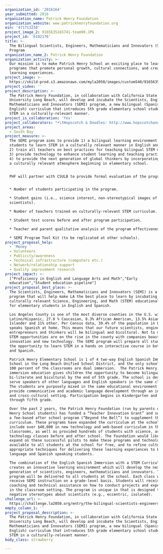 ```yaml
---
organization_id: '2016164'
year_submitted: 2016
organization_name: Patrick Henry Foundation
organization_website: www.patrickhenryfoundation.org
ein: '471713238'
project_image_2: 9165635165741-team90.JPG
project_id: '6102176'
title: >-
  The Bilingual Scientists, Engineers, Mathematicians and Innovators (SEMI)
  Program
organization_name_2: Patrick Henry Foundation
organization_activity: >-
  Our mission is to make Patrick Henry School an exciting place to learn through
  programs that promote personal growth, cultural connections, and creative
  learning experiences.
project_image: >-
  https://skild-prod.s3.amazonaws.com/myla2050/images/custom540/9165635165741-team90.JPG
project_video: ''
project_description: >-
  The Patrick Henry Foundation, in collaboration with California State
  University Long Beach, will develop and incubate the Scientists, Engineers,
  Mathematicians and Innovators (SEMI) program, a new bilingual (Spanish and
  English) curriculum that introduces 5th grade elementary school students to
  STEM in a culturally-relevant manner.
project_is_collaboration: 'Yes'
project_collaborators: "•\tHopscotch & Doodles: http://www.hopscotchanddoodles.com/, •\tPatrick Henry Foundation: http://www.patrickhenryfoundation.org/, •\tLong Beach Unified School District: http://www.lbusd.k12.ca.us/, •\tPatrick Henry Elementary School: https://henry-lbusd-ca.schoolloop.com/, •\tPatrick Henry PTA: http://patrickhenrypta.com/, •\tCalifornia State University Long Beach: https://www.csulb.edu/"
project_areas:
  - South Bay
project_measure: >-
  The SEMI program aims to provide 1) a bilingual learning environment for all
  students to learn STEM in a culturally relevant manner in English and Spanish;
  2) train all teachers on best practices for teaching bilingual STEM material,
  3) provide technology to enhance student learning and teaching practices; and
  4) to provide the next generation of global thinkers by incorporating STEM in
  a culturally relevant atmosphere beginning in elementary school. 


  PHF will partner with CSULB to provide formal evaluation of the program.


  * Number of students participating in the program.

  * Student gains (i.e., science interest, non-stereotypical images of
  scientists).

  * Number of teachers trained on culturally-relevant STEM curriculum.

  * Student test scores before and after program participation.

  * Teacher and parent qualitative analysis of the program effectiveness.

  * SEMI Program Tool Kit (to be replicated at other schools).
project_proposal_help:
  - 'Money '
  - Volunteers
  - Publicity/awareness
  - Technical infrastructure (computers etc.)
  - Network/relationship support
  - Quality improvement research
project_impact: >-
  ["Proficiency in English and Language Arts and Math","Early
  education","Student education pipeline"]
project_proposal_best_place: >-
  The Scientists, Engineers, Mathematicians and Innovators (SEMI) is a bilingual
  program that will help make LA the best place to learn by incubating a
  culturally relevant Science, Engineering, and Math (STEM) educational program
  for elementary students in English and Spanish. 

  Los Angeles County is one of the most diverse counties in the U.S. with 47.7%
  Latino/Hispanic, 27.8 % Caucasian, 8.3% African American, 13.5% Asian Pacific
  Islander and 11% other. Per Census data, 39.4% of the population in LA County
  speaks Spanish at home. This means that our future scientists, engineers,
  entrepreneurs and thinkers will be bilingual and bicultural. Not to mention,
  STEM opportunities are on the rise in the county with companies boasting
  innovation and new technology. The SEMI program will prepare all students with
  the opportunity to learn STEM in a hands on interactive course in both English
  and Spanish. 

  Patrick Henry Elementary School is 1 of 4 two-way English Spanish Immersion
  School in the Long Beach Unified School District, and the only school where
  100 percent of the classrooms are dual immersion.  The Patrick Henry dual
  immersion education gives children the opportunity to become bilingual,
  bi-literate and bicultural by the end of 5th grade. The school is designed to
  serve speakers of other languages and English speakers in the same classroom.
  The students are purposely mixed in the same educational environment to
  provide communicative and academic language development through an interactive
  and cross-cultural setting. Participation begins in Kindergarten and continues
  through fifth grade. 

  Over the past 2 years, the Patrick Henry Foundation (run by parents of Patrick
  Henry School students) has funded a “Teacher Innovation Grant” and subsidized
  a fee-based after school program (“Beyond the Bell”) to supplement the regular
  curriculum. These programs have expanded the curriculum at the school to
  include over $40,000 in new technology and web-based curriculum in the
  classrooms, as well as provided hundreds of students with science, arts, and
  technology classes before and after school. The Foundation would like to
  expand on these successful pilots to make these programs and technology
  available to all students at the school for free, and to refine culturally
  appropriate techniques for delivering these learning experiences to English
  language and Spanish speaking students.

  The combination of the English Spanish Immersion with a STEM Curriculum
  creates an innovative learning environment which will develop the next
  generation of scientists, engineers, mathematicians and innovators. The SEMI
  program will be delivered to all students at the school. Each class will
  receive SEMI instruction on a grade-level basis. Students will receive
  coaching and technical assistance on how to conduct projects and experiments
  in the classroom setting. The program is unique in that is designed to dispel
  negative stereotypes about scientists (e.g., eccentric, isolated).
challenge_url: >-
  https://challenge.la2050.org/entry/the-bilingual-scientists-engineers-mathematicians-and-innovators-semi-program
empty_column_1: ''
project_proposal_description: >-
  The Patrick Henry Foundation, in collaboration with California State
  University Long Beach, will develop and incubate the Scientists, Engineers,
  Mathematicians and Innovators (SEMI) program, a new bilingual (Spanish and
  English) curriculum that introduces 5th grade elementary school students to
  STEM in a culturally-relevant manner.
body_class: strawberry

---
```

